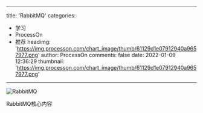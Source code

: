 
---
title: 'RabbitMQ'
categories: 
 - 学习
 - ProcessOn
 - 推荐
headimg: 'https://img.processon.com/chart_image/thumb/61129d1e07912940a9657977.png'
author: ProcessOn
comments: false
date: 2022-01-09 12:36:29
thumbnail: 'https://img.processon.com/chart_image/thumb/61129d1e07912940a9657977.png'
---

<div>   
<img class="thumb" alt="RabbitMQ" src="https://img.processon.com/chart_image/thumb/61129d1e07912940a9657977.png" referrerpolicy="no-referrer">
<p>RabbitMQ核心内容</p>  
</div>
            